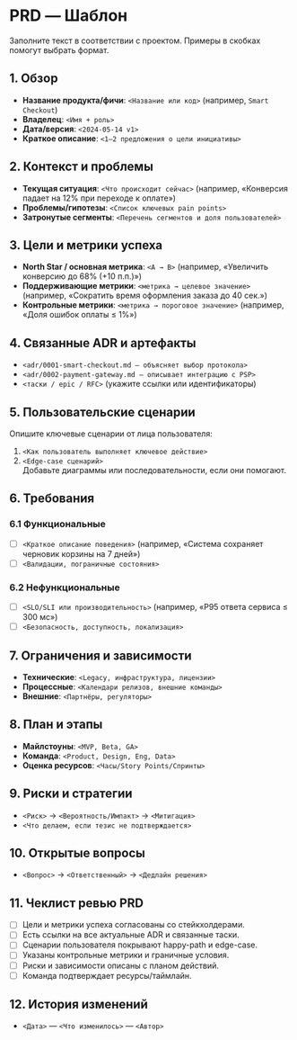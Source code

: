 # PRD — Шаблон

Заполните текст в соответствии с проектом. Примеры в скобках помогут выбрать формат.

## 1. Обзор
- **Название продукта/фичи**: `<Название или код>` (например, `Smart Checkout`)
- **Владелец**: `<Имя + роль>`
- **Дата/версия**: `<2024-05-14 v1>`
- **Краткое описание**: `<1–2 предложения о цели инициативы>`

## 2. Контекст и проблемы
- **Текущая ситуация**: `<Что происходит сейчас>` (например, «Конверсия падает на 12% при переходе к оплате»)
- **Проблемы/гипотезы**: `<Список ключевых pain points>`
- **Затронутые сегменты**: `<Перечень сегментов и доля пользователей>`

## 3. Цели и метрики успеха
- **North Star / основная метрика**: `<A → B>` (например, «Увеличить конверсию до 68% (+10 п.п.)»)
- **Поддерживающие метрики**: `<метрика → целевое значение>` (например, «Сократить время оформления заказа до 40 сек.»)
- **Контрольные метрики**: `<метрика → пороговое значение>` (например, «Доля ошибок оплаты ≤ 1%»)

## 4. Связанные ADR и артефакты
- `<adr/0001-smart-checkout.md — объясняет выбор протокола>`  
- `<adr/0002-payment-gateway.md — описывает интеграцию с PSP>`  
- `<таски / epic / RFC>` (укажите ссылки или идентификаторы)

## 5. Пользовательские сценарии
Опишите ключевые сценарии от лица пользователя:
1. `<Как пользователь выполняет ключевое действие>`  
2. `<Edge-case сценарий>`  
Добавьте диаграммы или последовательности, если они помогают.

## 6. Требования
### 6.1 Функциональные
- [ ] `<Краткое описание поведения>` (например, «Система сохраняет черновик корзины на 7 дней»)
- [ ] `<Валидации, пограничные состояния>`

### 6.2 Нефункциональные
- [ ] `<SLO/SLI или производительность>` (например, «P95 ответа сервиса ≤ 300 мс»)
- [ ] `<Безопасность, доступность, локализация>`

## 7. Ограничения и зависимости
- **Технические**: `<Legacy, инфраструктура, лицензии>`
- **Процессные**: `<Календари релизов, внешние команды>`
- **Внешние**: `<Партнёры, регуляторы>`

## 8. План и этапы
- **Майлстоуны**: `<MVP, Beta, GA>`
- **Команда**: `<Product, Design, Eng, Data>`
- **Оценка ресурсов**: `<Часы/Story Points/Спринты>`

## 9. Риски и стратегии
- `<Риск>` → `<Вероятность/Импакт>` → `<Митигация>`
- `<Что делаем, если тезис не подтверждается>`

## 10. Открытые вопросы
- `<Вопрос>` → `<Ответственный>` → `<Дедлайн решения>`

## 11. Чеклист ревью PRD
- [ ] Цели и метрики успеха согласованы со стейкхолдерами.
- [ ] Есть ссылки на все актуальные ADR и связанные таски.
- [ ] Сценарии пользователя покрывают happy-path и edge-case.
- [ ] Указаны контрольные метрики и граничные условия.
- [ ] Риски и зависимости описаны с планом действий.
- [ ] Команда подтверждает ресурсы/таймлайн.

## 12. История изменений
- `<Дата>` — `<Что изменилось>` — `<Автор>`
